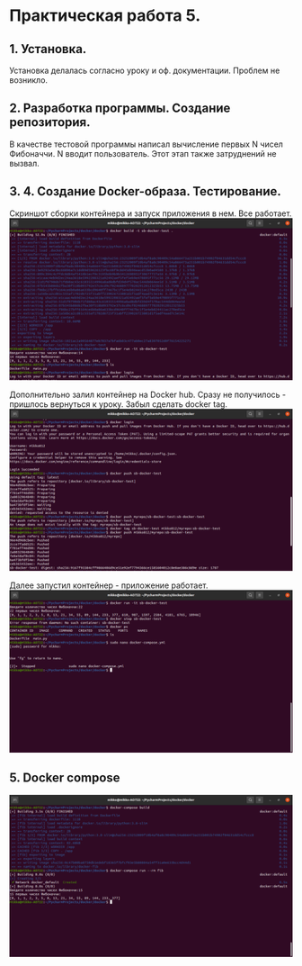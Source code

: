 # Практическая работа 5.
## 1. Установка. 
Установка делалась согласно уроку и оф. документации. Проблем не возникло.

## 2. Разработка программы. Создание репозитория.
В качестве тестовой программы написал вычисление первых N чисел Фибоначчи. N вводит пользователь.
Этот этап также затруднений не вызвал.

## 3. 4. Создание Docker-образа. Тестирование.
Скриншот сборки контейнера и запуск приложения в нем. Все работает. 
![](screenshots/1build.png)

Дополнительно залил контейнер на Docker hub.
Сразу не получилось - пришлось вернуться к уроку. Забыл сделать docker tag.
![](screenshots/2push.png)

Далее запустил контейнер - приложение работает.
![](screenshots/3run.png)

## 5. Docker compose

![](screenshots/4compose.png)
